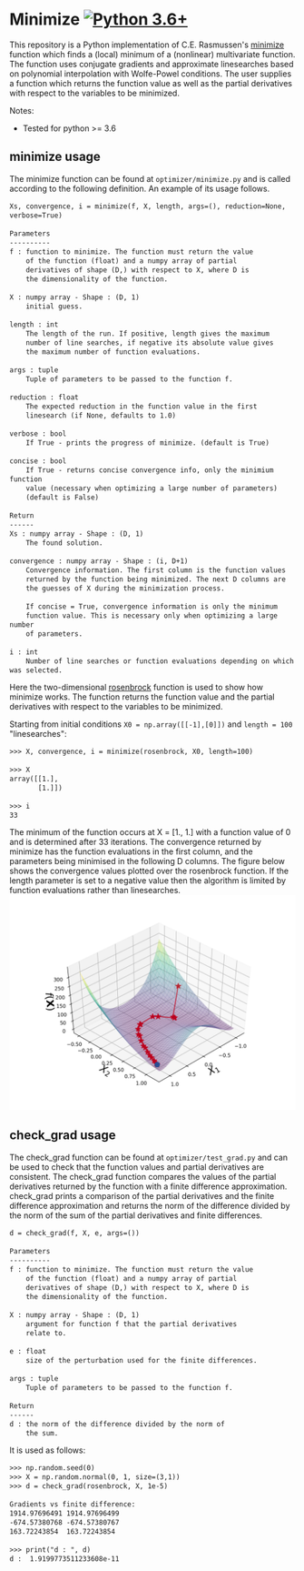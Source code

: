 # Minimize [![Python 3.6+](https://img.shields.io/badge/python-3.6+-blue.svg)](https://www.python.org/downloads/release/python-360/)

This repository is a Python implementation of C.E. Rasmussen's [minimize](http://learning.eng.cam.ac.uk/carl/code/minimize/) function which finds a (local) minimum of a (nonlinear) multivariate function. The function uses conjugate gradients and approximate linesearches based on polynomial interpolation with Wolfe-Powel conditions. The user supplies a function which returns the function value as well as the partial derivatives with respect to the variables to be minimized.

Notes:
- Tested for python >= 3.6

## minimize usage

The minimize function can be found at `optimizer/minimize.py` and is called according to the following definition. 
An example of its usage follows.

```
Xs, convergence, i = minimize(f, X, length, args=(), reduction=None, verbose=True)

Parameters
----------
f : function to minimize. The function must return the value
	of the function (float) and a numpy array of partial
	derivatives of shape (D,) with respect to X, where D is
	the dimensionality of the function.

X : numpy array - Shape : (D, 1)
	initial guess.

length : int
	The length of the run. If positive, length gives the maximum
	number of line searches, if negative its absolute value gives
	the maximum number of function evaluations.

args : tuple
	Tuple of parameters to be passed to the function f.

reduction : float
	The expected reduction in the function value in the first
	linesearch (if None, defaults to 1.0)

verbose : bool
	If True - prints the progress of minimize. (default is True)

concise : bool
    If True - returns concise convergence info, only the minimium function
    value (necessary when optimizing a large number of parameters)
    (default is False)

Return
------
Xs : numpy array - Shape : (D, 1)
	The found solution.

convergence : numpy array - Shape : (i, D+1)
	Convergence information. The first column is the function values
	returned by the function being minimized. The next D columns are
	the guesses of X during the minimization process.

    If concise = True, convergence information is only the minimum
    function value. This is necessary only when optimizing a large number
    of parameters.

i : int
	Number of line searches or function evaluations depending on which was selected.
```
Here the two-dimensional [rosenbrock](https://en.wikipedia.org/wiki/Rosenbrock_function) function is used to show how minimize works. The function returns the function value and the partial derivatives with respect to the variables to be minimized.

Starting from initial conditions `X0 = np.array([[-1],[0]])` and `length = 100` "linesearches":

```
>>> X, convergence, i = minimize(rosenbrock, X0, length=100)

>>> X
array([[1.],
       [1.]])

>>> i 
33
```
The minimum of the function occurs at X = [1., 1.] with a function value of 0 and is determined after 33 iterations. The convergence returned by minimize has the function evaluations in the first column, and the parameters being minimised in the following D columns. The figure below shows the convergence values plotted over the rosenbrock function. If the length parameter is set to a negative value then the algorithm is limited by function evaluations rather than linesearches. 
![](doc/img/convergence.png)

## check_grad usage

The check_grad function can be found at `optimizer/test_grad.py` and can be used to check that the function values 
and partial derivatives are consistent. The check_grad function compares the values of the partial derivatives returned by the function with a finite difference approximation. check_grad prints a comparison of the partial derivatives and the finite difference approximation and returns the norm of the difference divided by the norm of the sum of the partial derivatives and finite differences. 

```
d = check_grad(f, X, e, args=())

Parameters
----------
f : function to minimize. The function must return the value
	of the function (float) and a numpy array of partial
	derivatives of shape (D,) with respect to X, where D is
	the dimensionality of the function.

X : numpy array - Shape : (D, 1)
	argument for function f that the partial derivatives
	relate to.

e : float
	size of the perturbation used for the finite differences.

args : tuple
	Tuple of parameters to be passed to the function f.

Return
------
d : the norm of the difference divided by the norm of
	the sum.
```

It is used as follows:

```
>>> np.random.seed(0)
>>> X = np.random.normal(0, 1, size=(3,1))
>>> d = check_grad(rosenbrock, X, 1e-5)

Gradients vs finite difference:
1914.97696491 1914.97696499
-674.57380768 -674.57380767
163.72243854  163.72243854

>>> print("d : ", d)
d :  1.9199773511233608e-11
```